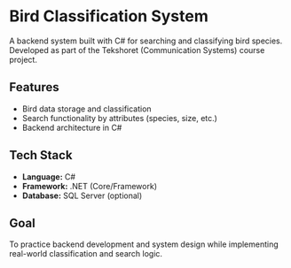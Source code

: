# Bird Classification System 

A backend system built with C# for searching and classifying bird species.  
Developed as part of the Tekshoret (Communication Systems) course project.  

## Features
- Bird data storage and classification
- Search functionality by attributes (species, size, etc.)
- Backend architecture in C#

## Tech Stack
- **Language:** C#
- **Framework:** .NET (Core/Framework)
- **Database:** SQL Server (optional)

## Goal
To practice backend development and system design while implementing real-world classification and search logic.
